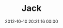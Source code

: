 ---
title: "Jack"
date: 2012-10-10 20:21:16 00:00
permalink: /jackbeil
twitter: ""
likes: [2252,393,1412,1413,1414,1264,1266,708,1265,673,283,1421,444,1423,1268,948,1428,1384,1128,583,1452,1458,1481,1461,1484,1512,1513,1519,1520,1528,1529,1547,1549,1569,1524,1593,1568,1651,1652,1665,2003,2045,2407,2420,2219,2220,1309,1553,2222,2213,864,2545]
id: 1378
gravatar: "http://www.gravatar.com/avatar/b6312472b5ab47b8d7b377bab43589d5"
---